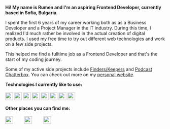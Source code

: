 **Hi! My name is Rumen and I'm an aspiring Frontend Developer, currently based in Sofia, Bulgaria.**

I spent the first 6 years of my career working both as as a Business Developer and a Project Manager in the IT industry. During this time, I realized I'd much rather be involved in the actual creation of digital products. I used my free time to try out different web technologies and work on a few side projects. 

This helped me find a fulltime job as a Frontend Developer and that's the start of my coding journey. 

Some of my active side projects include [Finders/Keepers](http://finderskeepers.pro) and [Podcast Chatterbox](https://pdocastchatterbox.com). You can check out more on my [personal website](https://rmanev.com).

**Technologies I currently like to use:** <br/><br/>
<img src="https://simpleicons.org/icons/html5.svg" width="24" height="24"/>
<img src="https://simpleicons.org/icons/css3.svg" width="24" height="24"/>
<img src="https://simpleicons.org/icons/javascript.svg" width="24" height="24"/>
<img src="https://simpleicons.org/icons/react.svg" width="24" height="24"/>
<img src="https://simpleicons.org/icons/angular.svg" width="24" height="24"/>
<img src="https://simpleicons.org/icons/graphql.svg" width="24" height="24"/>
<img src="https://simpleicons.org/icons/mongodb.svg" width="24" height="24"/>
<img src="https://simpleicons.org/icons/amazonaws.svg" width="24" height="24"/>

**Other places you can find me:** <br/><br/>
[<img src="https://simpleicons.org/icons/twitter.svg" width="24" height="24" style="margin-right: 2rem"/>](https://twitter.com/room_n)
[<img src="https://simpleicons.org/icons/medium.svg" width="24" height="24" style="margin-right: 2rem"/>](https://medium.com/@room_n)
[<img src="https://simpleicons.org/icons/linkedin.svg" width="24" height="24"/>](https://linkedin.com/in/rmanev)